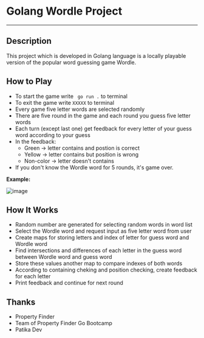 # Golang Wordle Project
---
## Description
This project which is developed in Golang language is a locally playable version of the popular word guessing game Wordle.

## How to Play
* To start the game write ```` go run .```` to terminal
* To exit the game write ```` XXXXX ```` to terminal
* Every game five letter words are selected randomly
* There are five round in the game and each round you guess five letter 
words
* Each turn (except last one) get feedback for every letter of your guess 
word according to your guess
* In the feedback: 
    * Green &#8594; letter contains and postion is correct
    * Yellow &#8594; letter contains but position is wrong
    * Non-color &#8594; letter doesn't contains
* If you don't know the Wordle word for 5 rounds, it's game over.

**Example:**

![image](https://drive.google.com/uc?export=view&id=1P-KqosYRdHqEr0aPC02iv0GIuBOsefyf)

## How It Works
- Random number are generated for selecting random words in word list
- Select the Wordle word and request input as five letter word from user
- Create maps for storing letters and index of letter for guess word and Wordle word
- Find intersections and differences of each letter in the guess word between Wordle word and guess word
- Store these values another map to compare indexes of both words
- According to containing cheking and position checking, create feedback for each letter
- Print feedback and continue for next round

## Thanks
- Property Finder
- Team of Property Finder Go Bootcamp
- Patika Dev

